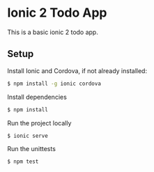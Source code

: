 # Ionic 2 Todo App

This is a basic ionic 2 todo app.

## Setup

Install Ionic and Cordova, if not already installed:

```bash
$ npm install -g ionic cordova
```

Install dependencies
```bash
$ npm install
```

Run the project locally
```bash
$ ionic serve
```

Run the unittests
```bash
$ npm test
```
